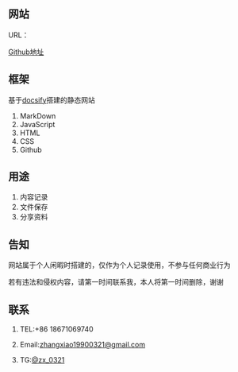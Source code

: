 ## 网站

URL：

[Github地址](https://zhangdada1990.github.io/blog/#/)

## 框架

基于[docsify](https://docsify.js.org/#/)搭建的静态网站

1. MarkDown
2. JavaScript 
3. HTML
4. CSS 
5. Github

## 用途

1. 内容记录
2. 文件保存
3. 分享资料

## 告知

网站属于个人闲暇时搭建的，仅作为个人记录使用，不参与任何商业行为

若有违法和侵权内容，请第一时间联系我，本人将第一时间删除，谢谢

## 联系

1. TEL:+86 18671069740

2. Email:zhangxiao19900321@gmail.com

3. TG:[@zx_0321](https://t.me/zx_0321)
